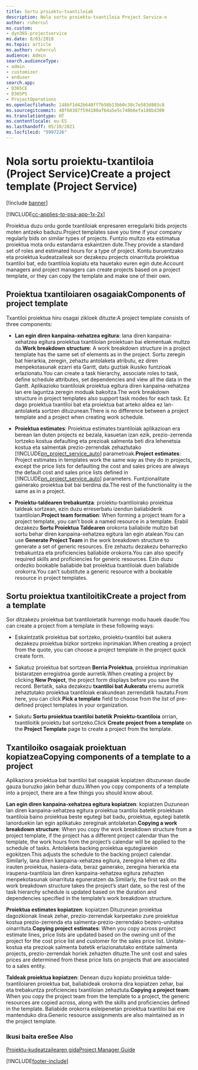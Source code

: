 ```yaml
---
title: Sortu proiektu-txantiloiak
description: Nola sortu proiektu-txantiloia Project Service-n
author: ruhercul
ms.custom:
- dyn365-projectservice
ms.date: 8/03/2018
ms.topic: article
ms.author: ruhercul
audience: Admin
search.audienceType:
- admin
- customizer
- enduser
search.app:
- D365CE
- D365PS
- ProjectOperations
ms.openlocfilehash: 148bf1d42b640ff7b58b13bb0c30c7e583d803c8
ms.sourcegitcommit: 40f68387f594180af64a5e5c748b6efa188bd300
ms.translationtype: HT
ms.contentlocale: eu-ES
ms.lasthandoff: 05/10/2021
ms.locfileid: "5997226"
---
```

# <a name="create-a-project-template-project-service"></a><span data-ttu-id="caa1f-103">Nola sortu proiektu-txantiloia (Project Service)</span><span class="sxs-lookup"><span data-stu-id="caa1f-103">Create a project template (Project Service)</span></span>

[!include [banner](../includes/psa-now-project-operations.md)]

[!INCLUDE[cc-applies-to-psa-app-1x-2x](../includes/cc-applies-to-psa-app-1x-2x.md)]

<span data-ttu-id="caa1f-104">Proiektua duzu ordu gorde txantiloiak enpresaren erregularki bids projects moten antzeko baduzu.</span><span class="sxs-lookup"><span data-stu-id="caa1f-104">Project templates save you time if your company regularly bids on similar types of projects.</span></span> <span data-ttu-id="caa1f-105">Funtzio multzo eta estimatua proiektua mota ordu estandarra eskaintzen dute.</span><span class="sxs-lookup"><span data-stu-id="caa1f-105">They provide a standard set of roles and estimated hours for a type of project.</span></span> <span data-ttu-id="caa1f-106">Kontu buruentzako eta proiektua kudeatzaileak sor dezakezu projects oinarrituta proiektua txantiloi bat, edo txantiloia kopiatu eta hauetako euren egin dute.</span><span class="sxs-lookup"><span data-stu-id="caa1f-106">Account managers and project managers can create projects based on a project template, or they can copy the template and make one of their own.</span></span>  
  
## <a name="components-of-project-template"></a><span data-ttu-id="caa1f-107">Proiektua txantiloiaren osagaiak</span><span class="sxs-lookup"><span data-stu-id="caa1f-107">Components of project template</span></span>
 <span data-ttu-id="caa1f-108">Txantiloi proiektua hiru osagai zikloek dituzte:</span><span class="sxs-lookup"><span data-stu-id="caa1f-108">A project template consists of three components:</span></span>  
  
- <span data-ttu-id="caa1f-109">**Lan egin diren kanpaina-xehatzea egitura**: lana diren kanpaina-xehatzea egitura proiektua txantiloian proiektuan bai elementuak multzo da.</span><span class="sxs-lookup"><span data-stu-id="caa1f-109">**Work breakdown structure**: A work breakdown structure in a project template has the same set of elements as in the project.</span></span> <span data-ttu-id="caa1f-110">Sortu zeregin bat hierarkia, zeregin, zehaztu antolaketa atributu, ez diren menpekotasunak ezarri eta Gantt, datu guztiak ikusiko funtzioak erlazionatu.</span><span class="sxs-lookup"><span data-stu-id="caa1f-110">You can create a task hierarchy, associate roles to task, define schedule attributes, set dependencies and view all the data in the Gantt.</span></span> <span data-ttu-id="caa1f-111">Aplikazioko txantiloiak proiektua egitura diren kanpaina-xehatzea lan ere laguntza zeregin moduak bakoitza.</span><span class="sxs-lookup"><span data-stu-id="caa1f-111">The work breakdown structure in project templates also support task modes for each task.</span></span> <span data-ttu-id="caa1f-112">Ez dago proiektua txantiloi bat eta proiektua bat arteko aldea ez lan-antolaketa sortzen dituzunean.</span><span class="sxs-lookup"><span data-stu-id="caa1f-112">There is no difference between a project template and a project when creating work schedule.</span></span>  
  
- <span data-ttu-id="caa1f-113">**Proiektua estimates**: Proiektua estimates txantiloiak aplikazioan era berean lan duten projects ez bezala, kasuetan izan ezik, prezio-zerrenda lortzeko kostua defaulting eta prezioak salmenta beti dira lehenetsia kostua eta salmentak prezio-zerrendak zehaztutako [!INCLUDE[pn_project_service_auto](../includes/pn-project-service-auto.md)] parametroak.</span><span class="sxs-lookup"><span data-stu-id="caa1f-113">**Project estimates**: Project estimates in templates work the same way as they do in projects, except the price lists for defaulting the cost and sales prices are always the default cost and sales price lists defined in [!INCLUDE[pn_project_service_auto](../includes/pn-project-service-auto.md)] parameters.</span></span> <span data-ttu-id="caa1f-114">Funtzionalitate gainerako proiektua bat bai berdina da.</span><span class="sxs-lookup"><span data-stu-id="caa1f-114">The rest of the functionality is the same as in a project.</span></span>  
  
- <span data-ttu-id="caa1f-115">**Proiektu-taldearen trebakuntza**: proiektu-txantiloirako proiektua taldeak sortzean, ezin duzu erreserbatu izendun baliabiderik txantiloian.</span><span class="sxs-lookup"><span data-stu-id="caa1f-115">**Project team formation**: When forming a project team for a project template, you can’t book a named resource in a template.</span></span> <span data-ttu-id="caa1f-116">Erabil dezakezu **Sortu Proiektua Taldearen** orokorra baliabide multzo bat sortu behar diren kanpaina-xehatzea egitura lan egin atalean.</span><span class="sxs-lookup"><span data-stu-id="caa1f-116">You can use **Generate Project Team** in the work breakdown structure to generate a set of generic resources.</span></span> <span data-ttu-id="caa1f-117">Ere zehaztu dezakezu beharrezko trebakuntza eta proficiencies baliabide orokorra.</span><span class="sxs-lookup"><span data-stu-id="caa1f-117">You can also specify required skills and proficiencies for generic resources.</span></span> <span data-ttu-id="caa1f-118">Ezin duzu ordezko bookable baliabide bat proiektua txantiloiak duen baliabide orokorra.</span><span class="sxs-lookup"><span data-stu-id="caa1f-118">You can’t substitute a generic resource with a bookable resource in project templates.</span></span>  
  
## <a name="create-a-project-from-a-template"></a><span data-ttu-id="caa1f-119">Sortu proiektua txantiloitik</span><span class="sxs-lookup"><span data-stu-id="caa1f-119">Create a project from a template</span></span>  
 <span data-ttu-id="caa1f-120">Sor ditzakezu proiektua bat txantiloietatik hurrengo modu hauek daude:</span><span class="sxs-lookup"><span data-stu-id="caa1f-120">You can create a project from a template in these following ways:</span></span>  
  
-   <span data-ttu-id="caa1f-121">Eskaintzatik proiektua bat sortzeko, proiektu-txantiloi bat aukera dezakezu proiektua bizkor sortzeko inprimakian.</span><span class="sxs-lookup"><span data-stu-id="caa1f-121">When creating a project from the quote, you can choose a project template in the project quick create form.</span></span>  
  
-   <span data-ttu-id="caa1f-122">Sakatuz proiektua bat sortzean **Berria Proiektua**, proiektua inprimakian bistaratzen erregistroa gorde aurretik.</span><span class="sxs-lookup"><span data-stu-id="caa1f-122">When creating a project by clicking **New Project**, the project form displays before you save the record.</span></span> <span data-ttu-id="caa1f-123">Bertatik, saka dezakezu **txantiloi bat Aukeratu** eremu aurretik zehaztutako proiektua txantiloiak erakundean zerrendatik hautatu.</span><span class="sxs-lookup"><span data-stu-id="caa1f-123">From here, you can click **Pick a template** field to choose from the list of pre-defined project templates in your organization.</span></span>  
  
-   <span data-ttu-id="caa1f-124">Sakatu **Sortu proiektua txantiloi batetik** **Proiektu-txantiloia** orrian, txantiloitik proiektu bat sortzeko.</span><span class="sxs-lookup"><span data-stu-id="caa1f-124">Click **Create project from a template** on the **Project Template** page to create a project from the template.</span></span>  
  
## <a name="copying-components-of-a-template-to-a-project"></a><span data-ttu-id="caa1f-125">Txantiloiko osagaiak proiektuan kopiatzea</span><span class="sxs-lookup"><span data-stu-id="caa1f-125">Copying components of a template to a project</span></span>  
 <span data-ttu-id="caa1f-126">Aplikaziora proiektua bat txantiloi bat osagaiak kopiatzen dituzunean daude gauza buruzko jakin behar duzu.</span><span class="sxs-lookup"><span data-stu-id="caa1f-126">When you copy components of a template into a project, there are a few things you should know about.</span></span>  
  
 <span data-ttu-id="caa1f-127">**Lan egin diren kanpaina-xehatzea egitura kopiatzen**: kopiatzen Duzunean lan diren kanpaina-xehatzea egitura proiektua txantiloi batetik proiektuan txantiloia baino proiektua beste egutegi bat badu, proiektua, egutegi batetik lanorduekin lan egin aplikatuko zereginak antolaketan.</span><span class="sxs-lookup"><span data-stu-id="caa1f-127">**Copying a work breakdown structure**: When you copy the work breakdown structure from a project template, if the project has a different project calendar than the template, the work hours from the project’s calendar will be applied to the schedule of tasks.</span></span> <span data-ttu-id="caa1f-128">Antolaketa backing proiektua egutegiarekin egokitzen.</span><span class="sxs-lookup"><span data-stu-id="caa1f-128">This adjusts the schedule to the backing project calendar.</span></span> <span data-ttu-id="caa1f-129">Similarly, lana diren kanpaina-xehatzea egitura, zeregina lehen ez ditu irauten proiektua, hasiera-data, beraz gainerako, zeregina hierarkia eta iraupena-txantiloia lan diren kanpaina-xehatzea egitura zehazten menpekotasunak oinarrituta eguneratzen da.</span><span class="sxs-lookup"><span data-stu-id="caa1f-129">Similarly, the first task on the work breakdown structure takes the project’s start date, so the rest of the task hierarchy schedule is updated based on the duration and dependencies specified in the template’s work breakdown structure.</span></span>  
  
 <span data-ttu-id="caa1f-130">**Proiektua estimates kopiatzen**: kopiatzen Dituzunean proiektua dagozkionak lineak zehar, prezio-zerrendak karpeetako zure proiektua kostua prezio-zerrenda eta salmenta-prezio-zerrendako bezero-unitatea oinarrituta.</span><span class="sxs-lookup"><span data-stu-id="caa1f-130">**Copying project estimates**: When you copy across project estimate lines, price lists are updated based on the owning unit of the project for the cost price list and customer for the sales price list.</span></span> <span data-ttu-id="caa1f-131">Unitate-kostua eta prezioak salmenta batetik erlazionatutako entitate salmenta projects, prezio-zerrendak horiek zehazten dituzte.</span><span class="sxs-lookup"><span data-stu-id="caa1f-131">The unit cost and sales prices are determined from these price lists on projects that are associated to a sales entity.</span></span>  
  
 <span data-ttu-id="caa1f-132">**Taldeak proiektua kopiatzen**: Denean duzu kopiatu proiektua talde-txantiloiaren proiektua bat, baliabideak orokorra dira kopiatzen zehar, bai eta trebakuntza proficiencies txantiloian zehaztuta.</span><span class="sxs-lookup"><span data-stu-id="caa1f-132">**Copying a project team**: When you copy the project team from the template to a project, the generic resources are copied across, along with the skills and proficiencies defined in the template.</span></span> <span data-ttu-id="caa1f-133">Baliabide orokorra esleipenetan proiektua txantiloi bai ere mantenduko dira.</span><span class="sxs-lookup"><span data-stu-id="caa1f-133">Generic resource assignments are also maintained as in the project template.</span></span>  
  
### <a name="see-also"></a><span data-ttu-id="caa1f-134">Ikusi baita ere</span><span class="sxs-lookup"><span data-stu-id="caa1f-134">See Also</span></span>  
 [<span data-ttu-id="caa1f-135">Proiektu-kudeatzailearen gida</span><span class="sxs-lookup"><span data-stu-id="caa1f-135">Project Manager Guide</span></span>](../psa/project-manager-guide.md)


[!INCLUDE[footer-include](../includes/footer-banner.md)]